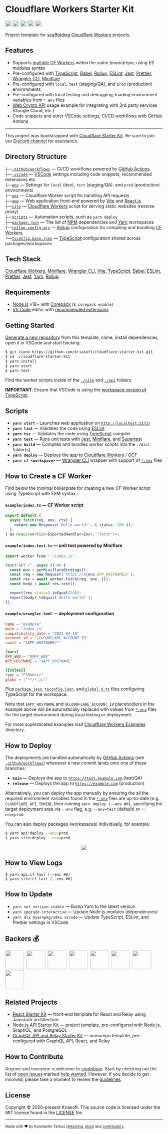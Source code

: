 # Cloudflare Workers Starter Kit

<a href="http://www.typescriptlang.org/"><img src="https://img.shields.io/badge/%3C%2F%3E-TypeScript-%230074c1.svg?style=flat-square" height="20"></a>
<a href="http://patreon.com/koistya"><img src="https://img.shields.io/badge/dynamic/json?color=%23ff424d&label=Patreon&style=flat-square&query=data.attributes.patron_count&suffix=%20patrons&url=https%3A%2F%2Fwww.patreon.com%2Fapi%2Fcampaigns%2F233228" height="20"></a>
<a href="https://discord.gg/QEd934tZvR"><img src="https://img.shields.io/discord/643523529131950086?label=Chat&style=flat-square" height="20"></a>
<a href="https://github.com/kriasoft/cloudflare-starter-kit/stargazers"><img src="https://img.shields.io/github/stars/kriasoft/cloudflare-starter-kit.svg?style=social&label=Star&maxAge=3600" height="20"></a>
<a href="https://twitter.com/koistya"><img src="https://img.shields.io/twitter/follow/koistya.svg?style=social&label=Follow&maxAge=3600" height="20"></a>

Project template for [scaffolding](https://github.com/kriasoft/cloudflare-starter-kit/generate)
[Cloudflare Workers](https://workers.cloudflare.com/) projects.

## Features

- Supports [multiple CF Workers](https://miniflare.dev/core/mount) within the same (mono)repo; using ES modules syntax
- Pre-configured with [TypeScript](https://typescriptlang.org/), [Babel](https://babeljs.io/),
  [Rollup](https://rollupjs.org/), [ESLint](https://eslint.org/), [Jest](https://jestjs.io/),
  [Prettier](https://prettier.io/), [Wrangler CLI](https://developers.cloudflare.com/workers/wrangler/),
  [Miniflare](https://miniflare.dev/)
- Pre-configured with `local`, `test` (staging/QA), and `prod` (production) environments
- Pre-configured with local testing and debugging; loading environment variables from `*.env` files
- [Web Crypto API](https://developer.mozilla.org/en-US/docs/Web/API/Web_Crypto_API) usage example for integrating with 3rd party services (Google Cloud, etc.)
- Code snippets and other VSCode settings; CI/CD workflows with GitHub Actions

---

This project was bootstrapped with [Cloudflare Starter Kit](https://github.com/kriasoft/cloudflare-starter-kit).
Be sure to join our [Discord channel](https://discord.gg/QEd934tZvR) for assistance.

## Directory Structure

`├──`[`.github/workflows`](./.github/workflows/) — CI/CD workflows powered by [GitHub Actions](https://github.com/features/actions)<br>
`├──`[`.vscode`](.vscode) — [VSCode](https://code.visualstudio.com/) settings including code snippets, recommended extensions etc.<br>
`├──`[`env`](./env) — Settings for `local` (dev), `test` (staging/QA), and `prod` (production) environments<br>
`├──`[`api`](./api) — Cloudflare Worker script for handling API requests<br>
`├──`[`app`](./app) — Web application front-end powered by [Vite](https://vitejs.dev/) and [React.js](https://reactjs.org/)<br>
`├──`[`site`](./site) — [Cloudflare Workers](https://workers.cloudflare.com/) script for serving static websites (reverse proxy)<br>
`├──`[`scripts`](./scripts) — Automation scripts, such as `yarn deploy`<br>
`├──`[`package.json`](./project.json) — The list of [NPM](https://www.npmjs.com/) dependencies and [Yarn](https://yarnpkg.com/) workspaces<br>
`├──`[`rollup.config.mjs`](./rollup.config.mjs) — [Rollup](https://rollupjs.org/) configuration for compiling and bundling [CF Workers](https://workers.cloudflare.com/)<br>
`└──`[`tsconfig.base.json`](./tsconfig.base.json) — [TypeScript](https://www.typescriptlang.org/) configuration shared across packages/workspaces<br>

## Tech Stack

[Cloudflare Workers](https://workers.cloudflare.com/), [Miniflare](https://miniflare.dev/),
[Wrangler CLI](https://developers.cloudflare.com/workers/wrangler/), [Vite](https://vitejs.dev/),
[TypeScript](https://www.typescriptlang.org/), [Babel](https://babeljs.io/),
[ESLint](https://eslint.org/), [Prettier](https://prettier.io/),
[Jest](https://jestjs.io/), [Yarn](https://yarnpkg.com/),
[Rollup](https://rollupjs.org/).

## Requirements

- [Node.js](https://nodejs.org/) v18+ with [Corepack](https://nodejs.org/api/corepack.html) (`$ corepack enable`)
- [VS Code](https://code.visualstudio.com/) editor with [recommended extensions](.vscode/extensions.json)

## Getting Started

[Generate a new repository](https://github.com/kriasoft/cloudflare-starter-kit/generate)
from this template, clone, install dependencies, open it in VSCode and start hacking:

```bash
$ git clone https://github.com/kriasoft/cloudflare-starter-kit.git
$ cd ./cloudflare-starter-kit
$ yarn install
$ yarn start
$ yarn test
```

Find the worker scripts inside of the [`./site`](./site/) and [`./api`](./api/) folders.

**IMPORTANT**: Ensure that VSCode is using the [workspace version of TypeScript](https://code.visualstudio.com/docs/typescript/typescript-compiling#_using-newer-typescript-versions).

## Scripts

- **`yarn start`** - Launches web application on [`http://localhost:5173/`](http://localhost:5173/)
- **`yarn lint`** — Validates the code using [ESLint](https://eslint.org/)
- **`yarn tsc`** — Validates the code using [TypeScript](https://www.typescriptlang.org/) compiler
- **`yarn test`** — Runs unit tests with [Jest](https://jestjs.io/), [Miniflare](https://miniflare.dev/), and [Supertest](https://github.com/visionmedia/supertest)
- **`yarn build`** — Compiles and bundles worker scripts into the `./dist` folder(s)
- **`yarn deploy`** — Deploys the app to [Cloudflare Workers](https://developers.cloudflare.com/workers/) / [GCF](https://cloud.google.com/functions)
- **`yarn cf <workspace>`** — [Wrangler CLI](https://developers.cloudflare.com/workers/wrangler/get-started/) wrapper with support of [`*.env`](./env) files

## How to Create a CF Worker

Find below the minimal boilerplate for creating a new CF Worker script using TypeScript with ESM syntax:

#### `example/index.ts` — CF Worker script

```ts
export default {
  async fetch(req, env, ctx) {
    return new Response(`Hello world!`, { status: 200 });
  },
} as Required<Pick<ExportedHandler<Env>, "fetch">>;
```

#### `example/index.test.ts` — unit test powered by Miniflare

```ts
import worker from "./index.js";

test("GET /", async () => {
  const env = getMiniflareBindings();
  const req = new Request(`https://${env.APP_HOSTNAME}/`);
  const res = await worker.fetch(req, env, {});
  const body = await res.text();

  expect(res.status).toEqual(200);
  expect(body).toEqual(`Hello world!`);
});
```

#### `example/wrangler.toml` — deployment configuration

```toml
name = "example"
main = "index.js"
compatibility_date = "2022-04-18"
account_id = "$CLOUDFLARE_ACCOUNT_ID"
route = "$APP_HOSTNAME/*"

[vars]
APP_ENV = "$APP_ENV"
APP_HOSTNAME = "$APP_HOSTNAME"

[[rules]]
type = "ESModule"
globs = ["**/*.js"]
```

Plus [`package.json`](./site/package.json), [`tsconfig.json`](./site/tsconfig.json),
and [`global.d.ts`](./site/global.d.ts) files configuring TypeScript for the workspace.

Note that `$APP_HOSTNAME` and `$CLOUDFLARE_ACCOUNT_ID` placeholders in the
example above will be automatically replaced with values from [`*.env`](./env/)
files for the target environment during local testing or deployment.

For more sophisticated examples visit [Cloudflare Workers Examples](https://developers.cloudflare.com/workers/examples/) directory.

## How to Deploy

The deployments are handled automatically by [GitHub Actions](https://github.com/features/actions)
(see [`.github/workflows`](.github/workflows/)) whenever a new commit lands onto
one of these branches:

- **`main`** — Deploys the app to [`https://test.example.com`](https://test.example.com/) (test/QA)
- **`release`** — Deploys the app to [`https://example.com`](https://example.com/) (production)

Alternatively, you can deploy the app manually by ensuring the all the
required environment variables found in the [`*.env`](./env/) files are
up-to-date (e.g. `CLOUDFLARE_API_TOKEN`), then running `yarn deploy [--env #0]`,
specifying the target deployment area via `--env` flag, e.g. `--env=test`
(default) or `--env=prod`.

You can also deploy packages (workspaces) individually, for example:

```bash
$ yarn api:deploy --env=prod
$ yarn site:deploy --env=prod
```

<p align="center"><img src="https://files.tarkus.me/cloudflare-workers-deploy.svg" /></p>

## How to View Logs

```
$ yarn api:cf tail [--env #0]
$ yarn site:cf tail [--env #0]
```

## How to Update

- `yarn set version stable` — Bump Yarn to the latest version
- `yarn upgrade-interactive` — Update Node.js modules (dependencies)
- `yarn dlx @yarnpkg/sdks vscode` — Update TypeScript, ESLint, and Prettier settings in VSCode

## Backers 💰

<a href="https://reactstarter.com/b/1"><img src="https://reactstarter.com/b/1.png" height="60" /></a>&nbsp;&nbsp;<a href="https://reactstarter.com/b/2"><img src="https://reactstarter.com/b/2.png" height="60" /></a>&nbsp;&nbsp;<a href="https://reactstarter.com/b/3"><img src="https://reactstarter.com/b/3.png" height="60" /></a>&nbsp;&nbsp;<a href="https://reactstarter.com/b/4"><img src="https://reactstarter.com/b/4.png" height="60" /></a>&nbsp;&nbsp;<a href="https://reactstarter.com/b/5"><img src="https://reactstarter.com/b/5.png" height="60" /></a>&nbsp;&nbsp;<a href="https://reactstarter.com/b/6"><img src="https://reactstarter.com/b/6.png" height="60" /></a>&nbsp;&nbsp;<a href="https://reactstarter.com/b/7"><img src="https://reactstarter.com/b/7.png" height="60" /></a>&nbsp;&nbsp;<a href="https://reactstarter.com/b/8"><img src="https://reactstarter.com/b/8.png" height="60" /></a>

## Related Projects

- [React Starter Kit](https://github.com/kriasoft/react-starter-kit) — front-end template for React and Relay using Jamstack architecture
- [Node.js API Starter Kit](https://github.com/kriasoft/node-starter-kit) — project template, pre-configured with Node.js, GraphQL, and PostgreSQL
- [GraphQL API and Relay Starter Kit](https://github.com/kriasoft/graphql-starter) — monorepo template, pre-configured with GraphQL API, React, and Relay

## How to Contribute

Anyone and everyone is welcome to [contribute](.github/CONTRIBUTING.md). Start
by checking out the list of [open issues](https://github.com/kriasoft/cloudflare-starter-kit/issues)
marked [help wanted](https://github.com/kriasoft/cloudflare-starter-kit/issues?q=label:"help+wanted").
However, if you decide to get involved, please take a moment to review the
[guidelines](.github/CONTRIBUTING.md).

## License

Copyright © 2020-present Kriasoft. This source code is licensed under the MIT license found in the
[LICENSE](https://github.com/kriasoft/cloudflare-starter-kit/blob/main/LICENSE) file.

---

<sup>Made with ♥ by Konstantin Tarkus ([@koistya](https://twitter.com/koistya), [blog](https://medium.com/@koistya))
and [contributors](https://github.com/kriasoft/cloudflare-starter-kit/graphs/contributors).</sup>
